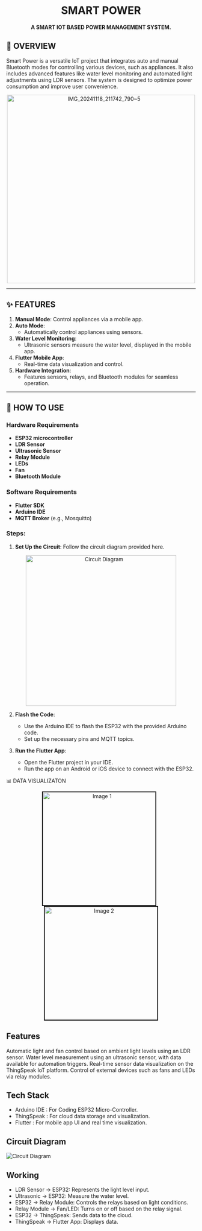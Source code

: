 <h1 align="center">SMART POWER</h1>

<p align="center">
  <b>A SMART IOT BASED POWER MANAGEMENT SYSTEM.</b>
</p>

## 📜 OVERVIEW

Smart Power is a versatile IoT project that integrates auto and manual Bluetooth modes for controlling various devices, such as appliances. It also includes advanced features like water level monitoring and automated light adjustments using LDR sensors. The system is designed to optimize power consumption and improve user convenience.

<p align="center">
  <img src="https://github.com/user-attachments/assets/998fc8c0-da0b-4acd-bc8f-a62a7a74a074" alt="IMG_20241118_211742_790~5" width="500">
</p>

---

## ✨ FEATURES

1. **Manual Mode**:
     Control appliances via a mobile app.
2. **Auto Mode**:
   - Automatically control appliances using sensors.
3. **Water Level Monitoring**:
   - Ultrasonic sensors measure the water level, displayed in the mobile app.
4. **Flutter Mobile App**:
   - Real-time data visualization and control.
5. **Hardware Integration**:
   - Features sensors, relays, and Bluetooth modules for seamless operation.

---
## 🚀 HOW TO USE

### Hardware Requirements
- **ESP32 microcontroller**
- **LDR Sensor**
- **Ultrasonic Sensor**
- **Relay Module**
- **LEDs**
- **Fan**
- **Bluetooth Module**

### Software Requirements
- **Flutter SDK**
- **Arduino IDE**
- **MQTT Broker** (e.g., Mosquitto)

### Steps:
1. **Set Up the Circuit**:
   Follow the circuit diagram provided here.
   
<p align="center">
  <img src="https://github.com/user-attachments/assets/7d6371a8-b8d9-4295-b440-538811d9f9f8" alt="Circuit Diagram" width="400">
</p>

2. **Flash the Code**:
   - Use the Arduino IDE to flash the ESP32 with the provided Arduino code.
   - Set up the necessary pins and MQTT topics.

3. **Run the Flutter App**:
   - Open the Flutter project in your IDE.
   - Run the app on an Android or iOS device to connect with the ESP32.


📊 DATA VISUALIZATON

<p align="center">
  <img src="https://github.com/user-attachments/assets/c88bfd5f-a5e9-4a28-a3b7-63e38dfbbaac" alt="Image 1" width="300" style="border: 2px solid black; margin-right: 10px;">
  <img src="https://github.com/user-attachments/assets/ed1316a3-1e9c-4226-8d89-1ef19049843a" alt="Image 2" width="300" style="border: 2px solid black;">
</p>





## **Features**

Automatic light and fan control based on ambient light levels using an LDR sensor.
Water level measurement using an ultrasonic sensor, with data available for automation triggers.
Real-time sensor data visualization on the ThingSpeak IoT platform.
Control of external devices such as fans and LEDs via relay modules.

## **Tech Stack**

* Arduino IDE : For Coding ESP32 Micro-Controller.
* ThingSpeak : For cloud data storage and visualization.
* Flutter : For mobile app UI and real time visualization.

## **Circuit Diagram**

![Circuit Diagram](https://github.com/user-attachments/assets/c3382b42-26e0-45c2-9836-cf9a9cdbbd9f)

## **Working**

* LDR Sensor → ESP32: Represents the light level input.
* Ultrasonic → ESP32: Measure the water level.
* ESP32 → Relay Module: Controls the relays based on light conditions.
* Relay Module → Fan/LED: Turns on or off based on the relay signal.
* ESP32 → ThingSpeak: Sends data to the cloud.
* ThingSpeak → Flutter App: Displays data.










